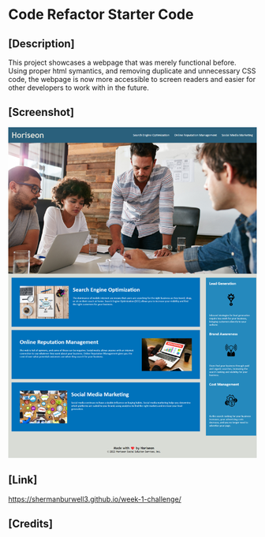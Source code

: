 # Code Refactor Starter Code

## [Description]

This project showcases a webpage that was merely functional before. Using proper html symantics, and removing duplicate and unnecessary CSS code, the webpage is now more accessible to screen readers and easier for other developers to work with in the future.

## [Screenshot]

![alt text](shermanburwell3.github.io_week-1-challenge_.png)

## [Link]

https://shermanburwell3.github.io/week-1-challenge/

## [Credits]


